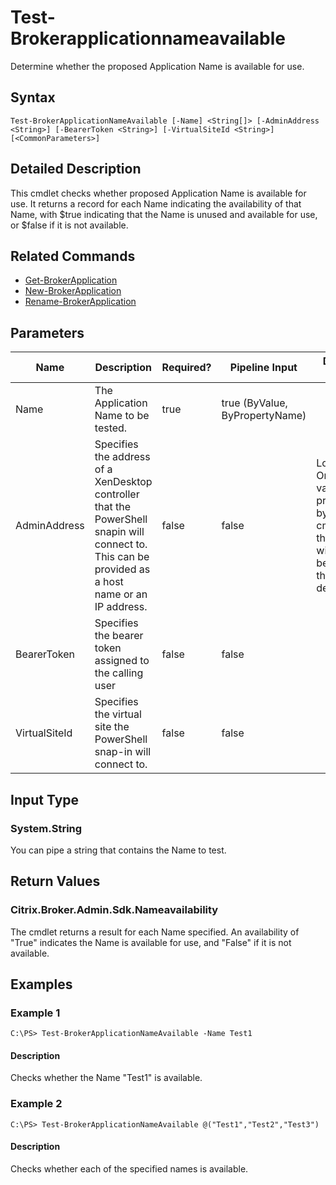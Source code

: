 ﻿
# Test-Brokerapplicationnameavailable
Determine whether the proposed Application Name is available for use.
## Syntax
```
Test-BrokerApplicationNameAvailable [-Name] <String[]> [-AdminAddress <String>] [-BearerToken <String>] [-VirtualSiteId <String>] [<CommonParameters>]
```
## Detailed Description
This cmdlet checks whether proposed Application Name is available for use. It returns a record for each Name indicating the availability of that Name, with \$true indicating that the Name is unused and available for use, or \$false if it is not available.


## Related Commands

* [Get-BrokerApplication](../Get-BrokerApplication/)
* [New-BrokerApplication](../New-BrokerApplication/)
* [Rename-BrokerApplication](../Rename-BrokerApplication/)
## Parameters
| Name   | Description | Required? | Pipeline Input | Default Value |
| --- | --- | --- | --- | --- |
| Name | The Application Name to be tested. | true | true (ByValue, ByPropertyName) |  |
| AdminAddress | Specifies the address of a XenDesktop controller that the PowerShell snapin will connect to. This can be provided as a host name or an IP address. | false | false | Localhost. Once a value is provided by any cmdlet, this value will become the default. |
| BearerToken | Specifies the bearer token assigned to the calling user | false | false |  |
| VirtualSiteId | Specifies the virtual site the PowerShell snap-in will connect to. | false | false |  |

## Input Type

### System.String
You can pipe a string that contains the Name to test.
## Return Values

### Citrix.Broker.Admin.Sdk.Nameavailability
The cmdlet returns a result for each Name specified. An availability of "True" indicates the Name is available for use, and "False" if it is not available.
## Examples

### Example 1
```
C:\PS> Test-BrokerApplicationNameAvailable -Name Test1
```
#### Description
Checks whether the Name "Test1" is available.
### Example 2
```
C:\PS> Test-BrokerApplicationNameAvailable @("Test1","Test2","Test3")
```
#### Description
Checks whether each of the specified names is available.
